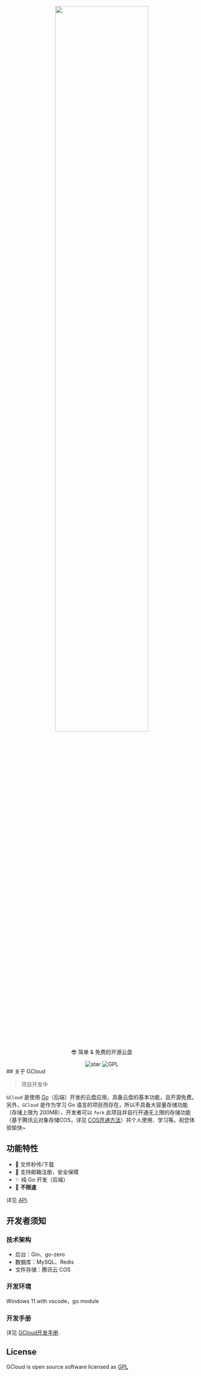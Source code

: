 <p align="center"><img width="70%" align="center" src="https://fastly.jsdelivr.net/gh/yesmore/img/gcloud/gcloud-log.png"></p>

<p align="center">😎 简单 & 免费的开源云盘</p>

<div style='' align="center">
    <img src="https://img.shields.io/github/stars/yesmore/gcloud.svg?logo=github&style=flat-square" alt="star"/>
	<img src="https://img.shields.io/github/license/yesmore/gcloud?style=flat-square" alt="GPL"/>
</div>
## 关于 GCloud

> 项目开发中

`GCloud` 是使用 [Go](https://golang.org/)（后端）开发的云盘应用，具备云盘的基本功能，且开源免费。另外，`GCloud` 是作为学习 Go 语言的项目而存在，所以不具备大容量存储功能（存储上限为 200MB），开发者可以 `fork` 此项目并自行开通无上限的存储功能（基于腾讯云对象存储COS，详见 [COS开通方法](/dev/README.md)）共个人使用、学习等。祝您体验愉快~

## 功能特性

- 🚀 文件秒传/下载
- 🎯 支持邮箱注册，安全保障
- ✨ 纯 Go 开发（后端）
- 🎨 **不限速**

详见 [API](/dev/API.md).

## 开发者须知

### 技术架构

- 后台：Gin、go-zero
- 数据库：MySQL、Redis
- 文件存储：腾讯云 COS

### 开发环境

Windows 11 with vscode，go module

### 开发手册

详见 [GCloud开发手册](/dev/README.md).

## License

GCloud is open source software licensed as [GPL](LICENSE)
